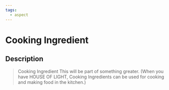 ```yaml
---
tags:
  - aspect
---
```


# Cooking Ingredient

## Description

> Cooking Ingredient
> This will be part of something greater. (When you have HOUSE OF LIGHT, Cooking Ingredients can be used for cooking and making food in the kitchen.)